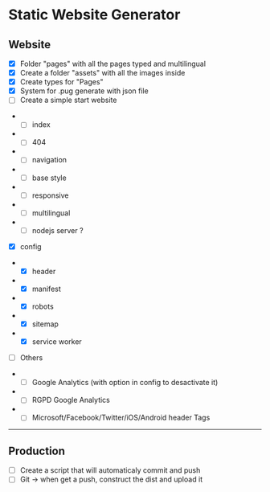 # Static Website Generator

## Website

- [x] Folder "pages" with all the pages typed and multilingual
- [x] Create a folder "assets" with all the images inside
- [x] Create types for "Pages"
- [x] System for .pug generate with json file
- [ ] Create a simple start website
- - [ ] index
- - [ ] 404
- - [ ] navigation
- - [ ] base style
- - [ ] responsive
- - [ ] multilingual
- - [ ] nodejs server ?
- [x] config
- - [x] header
- - [x] manifest
- - [x] robots
- - [x] sitemap
- - [x] service worker
- [ ] Others
- - [ ] Google Analytics (with option in config to desactivate it)
- - [ ] RGPD Google Analytics
- - [ ] Microsoft/Facebook/Twitter/iOS/Android header Tags

----

## Production

- [ ] Create a script that will automaticaly commit and push
- [ ] Git -> when get a push, construct the dist and upload it
